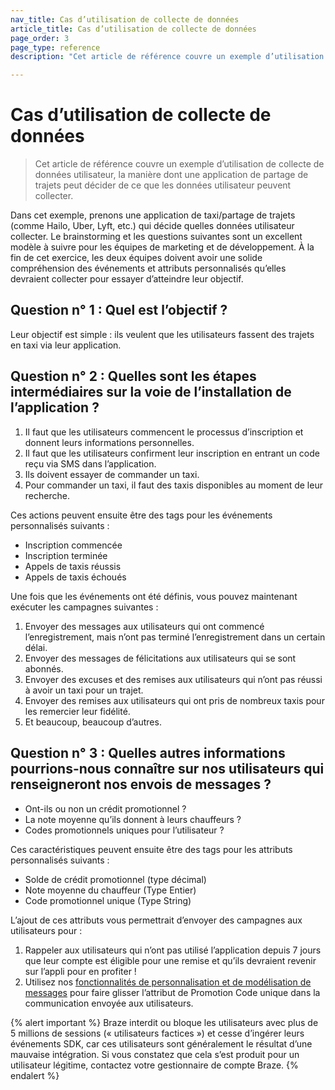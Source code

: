 ```yaml
---
nav_title: Cas d’utilisation de collecte de données
article_title: Cas d’utilisation de collecte de données
page_order: 3
page_type: reference
description: "Cet article de référence couvre un exemple d’utilisation de collecte de données utilisateur, la manière dont une application de partage de trajets peut décider de ce que les données utilisateur peuvent collecter."

---
```


# Cas d’utilisation de collecte de données

> Cet article de référence couvre un exemple d’utilisation de collecte de données utilisateur, la manière dont une application de partage de trajets peut décider de ce que les données utilisateur peuvent collecter.

Dans cet exemple, prenons une application de taxi/partage de trajets (comme Hailo, Uber, Lyft, etc.) qui décide quelles données utilisateur collecter. Le brainstorming et les questions suivantes sont un excellent modèle à suivre pour les équipes de marketing et de développement. À la fin de cet exercice, les deux équipes doivent avoir une solide compréhension des événements et attributs personnalisés qu’elles devraient collecter pour essayer d’atteindre leur objectif.

## Question n° 1 : Quel est l’objectif ?

Leur objectif est simple : ils veulent que les utilisateurs fassent des trajets en taxi via leur application.

## Question n° 2 : Quelles sont les étapes intermédiaires sur la voie de l’installation de l’application ?

1. Il faut que les utilisateurs commencent le processus d’inscription et donnent leurs informations personnelles.
2. Il faut que les utilisateurs confirment leur inscription en entrant un code reçu via SMS dans l’application.
3. Ils doivent essayer de commander un taxi.
4. Pour commander un taxi, il faut des taxis disponibles au moment de leur recherche.

Ces actions peuvent ensuite être des tags pour les événements personnalisés suivants :

- Inscription commencée
- Inscription terminée
- Appels de taxis réussis
- Appels de taxis échoués

Une fois que les événements ont été définis, vous pouvez maintenant exécuter les campagnes suivantes :

1. Envoyer des messages aux utilisateurs qui ont commencé l’enregistrement, mais n’ont pas terminé l’enregistrement dans un certain délai.
2. Envoyer des messages de félicitations aux utilisateurs qui se sont abonnés.
3. Envoyer des excuses et des remises aux utilisateurs qui n’ont pas réussi à avoir un taxi pour un trajet.
4. Envoyer des remises aux utilisateurs qui ont pris de nombreux taxis pour les remercier leur fidélité.
5. Et beaucoup, beaucoup d’autres.

## Question n° 3 : Quelles autres informations pourrions-nous connaître sur nos utilisateurs qui renseigneront nos envois de messages ?

- Ont-ils ou non un crédit promotionnel ?
- La note moyenne qu’ils donnent à leurs chauffeurs ?
- Codes promotionnels uniques pour l’utilisateur ?

Ces caractéristiques peuvent ensuite être des tags pour les attributs personnalisés suivants :

- Solde de crédit promotionnel (type décimal)
- Note moyenne du chauffeur (Type Entier)
- Code promotionnel unique (Type String)

L’ajout de ces attributs vous permettrait d’envoyer des campagnes aux utilisateurs pour :

1. Rappeler aux utilisateurs qui n’ont pas utilisé l’application depuis 7 jours que leur compte est éligible pour une remise et qu’ils devraient revenir sur l’appli pour en profiter !
2. Utilisez nos [fonctionnalités de personnalisation et de modélisation de messages][13] pour faire glisser l’attribut de Promotion Code unique dans la communication envoyée aux utilisateurs.


{% alert important %}
Braze interdit ou bloque les utilisateurs avec plus de 5 millions de sessions (« utilisateurs factices ») et cesse d’ingérer leurs événements SDK, car ces utilisateurs sont généralement le résultat d’une mauvaise intégration. Si vous constatez que cela s’est produit pour un utilisateur légitime, contactez votre gestionnaire de compte Braze.
{% endalert %}

[13]: {{site.baseurl}}/user_guide/personalization_and_dynamic_content/overview/#personalized-messaging
